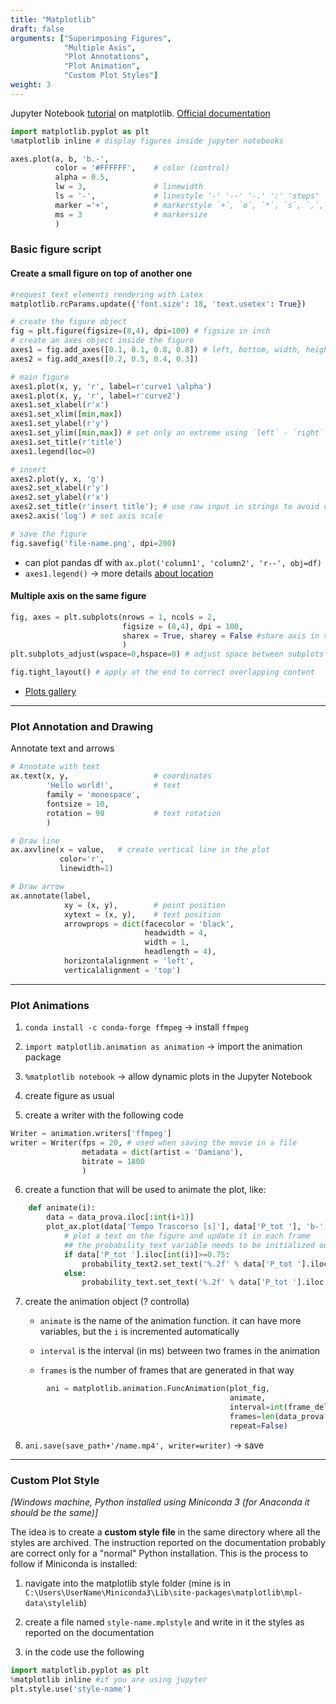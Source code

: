 ```yaml
---
title: "Matplotlib"
draft: false
arguments: ["Superimposing Figures",
            "Multiple Axis",
            "Plot Annotations",
            "Plot Animation",
            "Custom Plot Styles"]
weight: 3
---
```


Jupyter Notebook [tutorial](http://nbviewer.jupyter.org/github/jrjohansson/scientific-python-lectures/blob/master/Lecture-4-Matplotlib.ipynb) on matplotlib.
[Official documentation](https://matplotlib.org/)

```py
import matplotlib.pyplot as plt
%matplotlib inline # display figures inside jupyter notebooks

axes.plot(a, b, 'b.-',
          color = '#FFFFFF',    # color (control)
          alpha = 0.5,
          lw = 3,               # linewidth
          ls = '-',             # linestyle '-' '--' '-.' ':' 'steps'
          marker ='+',          # markerstyle `+`, `o`, `*`, `s`, `,`, `.`, `1`, `2`, `3`,…
          ms = 3                # markersize
          )
```

### Basic figure script

#### Create a small figure on top of another one

```py
#request text elements rendering with Latex
matplotlib.rcParams.update({'font.size': 18, 'text.usetex': True})

# create the figure object
fig = plt.figure(figsize=(8,4), dpi=100) # figsize in inch
# create an axes object inside the figure
axes1 = fig.add_axes([0.1, 0.1, 0.8, 0.8]) # left, bottom, width, height
axes2 = fig.add_axes([0.2, 0.5, 0.4, 0.3])

# main figure
axes1.plot(x, y, 'r', label=r'curve1 \alpha')
axes1.plot(x, y, 'r', label=r'curve2')
axes1.set_xlabel(r'x')
axes1.set_xlim([min,max])
axes1.set_ylabel(r'y')
axes1.set_ylim([min,max]) # set only an extreme using `left` - `right` or `top` - `bottom`
axes1.set_title(r'title')
axes1.legend(loc=0)

# insert
axes2.plot(y, x, 'g')
axes2.set_xlabel(r'y')
axes2.set_ylabel(r'x')
axes2.set_title(r'insert title'); # use raw input in strings to avoid conflicts with LaTex
axes2.axis('log') # set axis scale

# save the figure
fig.savefig('file-name.png', dpi=200)
```

-   can plot pandas df with `ax.plot('column1', 'column2', 'r--', obj=df)`
-   `axes1.legend()` &rarr; more details [about location](https://matplotlib.org/users/legend_guide.html#legend-location)

#### Multiple axis on the same figure

```py
fig, axes = plt.subplots(nrows = 1, ncols = 2,
                         figsize = (8,4), dpi = 100,
                         sharex = True, sharey = False #share axis in subpplots
                         )
plt.subplots_adjust(wspace=0,hspace=0) # adjust space between subplots in a figure

fig.tight_layout() # apply at the end to correct overlapping content
```

-   [Plots gallery](https://matplotlib.org/gallery.html)

* * *

### Plot Annotation and Drawing

Annotate text and arrows

```py
# Annotate with text
ax.text(x, y,                   # coordinates
        'Hello world!',         # text
        family = 'monospace',
        fontsize = 10,
        rotation = 90           # text rotation
        )

# Draw line
ax.axvline(x = value,   # create vertical line in the plot
           color='r',
           linewidth=1)

# Draw arrow
ax.annotate(label,
			xy = (x, y),        # point position
            xytext = (x, y),    # text position
            arrowprops = dict(facecolor = 'black',
							  headwidth = 4,
							  width = 1,
                              headlength = 4),
            horizontalalignment = 'left',
			verticalalignment = 'top')
```

* * *

### Plot Animations

1.  `conda install -c conda-forge ffmpeg` &rarr; install `ffmpeg`

2.  `import matplotlib.animation as animation` &rarr; import the animation package

3.  `%matplotlib notebook` &rarr; allow dynamic plots in the Jupyter Notebook

4.  create figure as usual

5.  create a writer with the following code

```py
Writer = animation.writers['ffmpeg']
writer = Writer(fps = 20, # used when saving the movie in a file
                metadata = dict(artist = 'Damiano'),
                bitrate = 1800
                )
```

6.  create a function that will be used to animate the plot, like:

```py
    def animate(i):
        data = data_prova.iloc[:int(i+1)]
        plot_ax.plot(data['Tempo Trascorso [s]'], data['P_tot '], 'b-', lw=1, ms=3)
	        # plot a text on the figure and update it in each frame
            ## the probability_text variable needs to be initialized outside the function
            if data['P_tot '].iloc[int(i)]>=0.75:
                probability_text2.set_text('%.2f' % data['P_tot '].iloc[int(i)])
            else:
                probability_text.set_text('%.2f' % data['P_tot '].iloc[int(i)])
```

7.  create the animation object (? controlla)

    -   `animate` is the name of the animation function. it can have more variables, but the `i` is incremented automatically

    -   `interval` is the interval (in ms) between two frames in the animation

    -   `frames` is the number of frames that are generated in that way

```py
        ani = matplotlib.animation.FuncAnimation(plot_fig,
                                                 animate,
                                                 interval=int(frame_delay),
                                                 frames=len(data_prova['Tempo Trascorso [s]']),
                                                 repeat=False)
```

8.  `ani.save(save_path+'/name.mp4', writer=writer)` &rarr; save

* * *

### Custom Plot Style

_[Windows machine, Python installed using Miniconda 3 (for Anaconda it should be the same)]_

The idea is to create a **custom style file** in the same directory where all the styles are archived. The instruction reported on the documentation probably are correct only for a "normal" Python installation. This is the process to follow if Miniconda is installed:

1.  navigate into the matplotlib style folder (mine is in `C:\Users\UserName\Miniconda3\Lib\site-packages\matplotlib\mpl-data\stylelib`)

2.  create a file named `style-name.mplstyle` and write in it the styles as reported on the documentation

3.  in the code use the following

```python
import matplotlib.pyplot as plt
%matplotlib inline #if you are using jupyter
plt.style.use('style-name')
```
